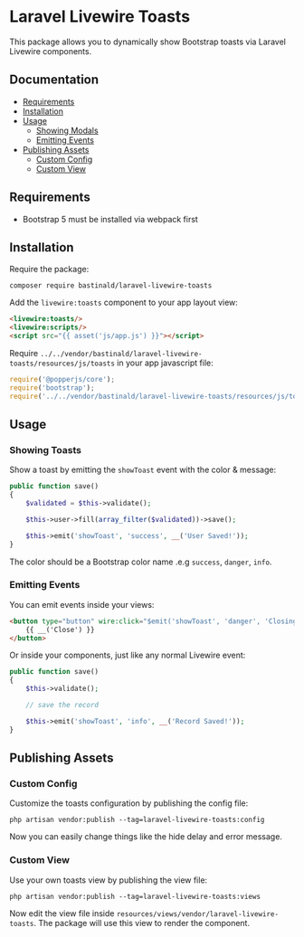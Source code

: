 # Laravel Livewire Toasts

This package allows you to dynamically show Bootstrap toasts via Laravel Livewire components.

## Documentation

- [Requirements](#requirements)
- [Installation](#installation)
- [Usage](#usage)
    - [Showing Modals](#showing-toasts)
    - [Emitting Events](#emitting-events)
- [Publishing Assets](#publishing-assets)
    - [Custom Config](#custom-config)
    - [Custom View](#custom-view)

## Requirements

- Bootstrap 5 must be installed via webpack first

## Installation

Require the package:

```console
composer require bastinald/laravel-livewire-toasts
```

Add the `livewire:toasts` component to your app layout view:

```html
<livewire:toasts/>
<livewire:scripts/>
<script src="{{ asset('js/app.js') }}"></script>
```

Require `../../vendor/bastinald/laravel-livewire-toasts/resources/js/toasts` in your app javascript file:

```javascript
require('@popperjs/core');
require('bootstrap');
require('../../vendor/bastinald/laravel-livewire-toasts/resources/js/toasts');
```

## Usage

### Showing Toasts

Show a toast by emitting the `showToast` event with the color & message:

```php
public function save()
{
    $validated = $this->validate();

    $this->user->fill(array_filter($validated))->save();

    $this->emit('showToast', 'success', __('User Saved!'));
}
```

The color should be a Bootstrap color name .e.g `success`, `danger`, `info`.

### Emitting Events

You can emit events inside your views:

```html
<button type="button" wire:click="$emit('showToast', 'danger', 'Closing!')">
    {{ __('Close') }}
</button>
```

Or inside your components, just like any normal Livewire event:

```php
public function save()
{
    $this->validate();

    // save the record

    $this->emit('showToast', 'info', __('Record Saved!'));
}
```

## Publishing Assets

### Custom Config

Customize the toasts configuration by publishing the config file:

```console
php artisan vendor:publish --tag=laravel-livewire-toasts:config
```

Now you can easily change things like the hide delay and error message.

### Custom View

Use your own toasts view by publishing the view file:

```console
php artisan vendor:publish --tag=laravel-livewire-toasts:views
```

Now edit the view file inside `resources/views/vendor/laravel-livewire-toasts`. The package will use this view to render the component.
